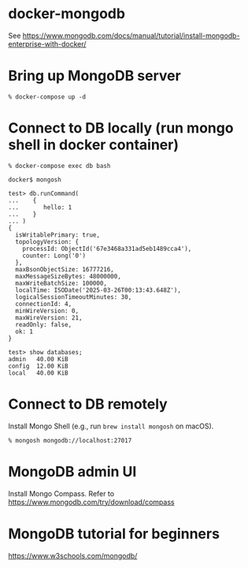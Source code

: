 # docker-mongodb
See https://www.mongodb.com/docs/manual/tutorial/install-mongodb-enterprise-with-docker/

# Bring up MongoDB server

    % docker-compose up -d

# Connect to DB locally (run mongo shell in docker container)

    % docker-compose exec db bash
    
    docker$ mongosh
    
    test> db.runCommand(
    ...    {
    ...       hello: 1
    ...    }
    ... )
    {
      isWritablePrimary: true,
      topologyVersion: {
        processId: ObjectId('67e3468a331ad5eb1489cca4'),
        counter: Long('0')
      },
      maxBsonObjectSize: 16777216,
      maxMessageSizeBytes: 48000000,
      maxWriteBatchSize: 100000,
      localTime: ISODate('2025-03-26T00:13:43.648Z'),
      logicalSessionTimeoutMinutes: 30,
      connectionId: 4,
      minWireVersion: 0,
      maxWireVersion: 21,
      readOnly: false,
      ok: 1
    }

    test> show databases;
    admin   40.00 KiB
    config  12.00 KiB
    local   40.00 KiB

# Connect to DB remotely
Install Mongo Shell (e.g., run `brew install mongosh` on macOS).

    % mongosh mongodb://localhost:27017

# MongoDB admin UI
Install Mongo Compass. Refer to https://www.mongodb.com/try/download/compass

# MongoDB tutorial for beginners
https://www.w3schools.com/mongodb/

